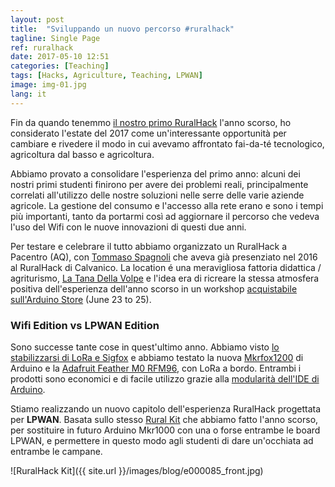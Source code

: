 ```yaml
---
layout: post
title:  "Sviluppando un nuovo percorso #ruralhack"
tagline: Single Page
ref: ruralhack
date: 2017-05-10 12:51
categories: [Teaching]
tags: [Hacks, Agriculture, Teaching, LPWAN]
image: img-01.jpg
lang: it
---
```


Fin da quando tenemmo [il nostro primo RuralHack](https://www.flickr.com/photos/142132017@N03/albums/72157670025633602) l'anno scorso, ho considerato l'estate del 2017 come un'interessante opportunità per cambiare e rivedere il modo in cui avevamo affrontato fai-da-té tecnologico, agricoltura dal basso e agricoltura.

Abbiamo provato a consolidare l'esperienza del primo anno: alcuni dei nostri primi studenti finirono per avere dei problemi reali, principalmente correlati all'utilizzo delle nostre soluzioni nelle serre delle varie aziende agricole.
La gestione del consumo e l'accesso alla rete erano e sono i tempi più importanti, tanto da portarmi così ad aggiornare il percorso che vedeva l'uso del Wifi con le nuove innovazioni di questi due anni.

Per testare e celebrare il tutto abbiamo organizzato un RuralHack a Pacentro (AQ), con [Tommaso Spagnoli](http://tommasospagnoli.com/) che aveva già presenziato nel 2016 al RuralHack di Calvanico. La location é una meravigliosa fattoria didattica / agriturismo, [La Tana Della Volpe](www.fattoriatanadellavolpe.com)  e l'idea era di ricreare la stessa atmosfera positiva dell'esperienza dell'anno scorso in un workshop  [acquistabile sull'Arduino Store](https://store.arduino.cc/ruralhack-workshop-pacentro) (June 23 to 25).

### Wifi Edition vs LPWAN Edition  

Sono successe tante cose in quest'ultimo anno. Abbiamo visto [lo stabilizzarsi di LoRa e Sigfox](https://novemberfive.co/blog/internet-of-things-lora-vs-sigfox/) e abbiamo testato la nuova  [Mkrfox1200](https://store.arduino.cc/homepage/arduino-mkrfox1200) di Arduino e la [Adafruit Feather M0 RFM96](https://www.adafruit.com/product/3179), con LoRa a bordo. Entrambi i prodotti sono economici e di facile utilizzo grazie alla [modularità dell'IDE di Arduino](https://www.arduino.cc/en/guide/cores).

Stiamo realizzando un nuovo capitolo dell'esperienza RuralHack progettata per **LPWAN**. Basata sullo stesso [Rural
 Kit](https://store.arduino.cc/rural-hack-kit) che abbiamo fatto l'anno scorso, per sostituire in futuro Arduino Mkr1000 con una o forse entrambe le board LPWAN, e permettere in questo modo agli studenti di dare un'occhiata ad entrambe le campane.

 ![RuralHack Kit]({{ site.url }}/images/blog/e000085_front.jpg)
